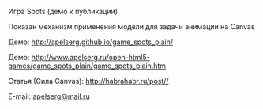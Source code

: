 ﻿Игра Spots (демо к публикации)

Показан механизм применения модели для задачи анимации на Canvas

Демо: http://apelserg.github.io/game_spots_plain/

Демо: http://www.apelserg.ru/open-html5-games/game_spots_plain/game_spots_plain.htm

Статья (Сила Canvas): http://habrahabr.ru/post//

E-mail: apelserg@mail.ru
